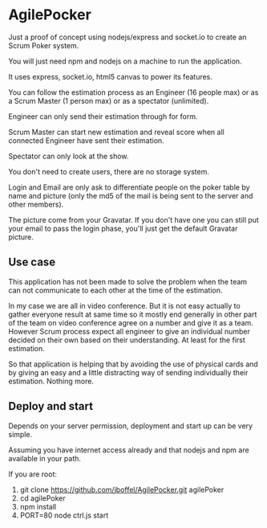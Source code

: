 # AgilePocker
Just a proof of concept using nodejs/express and socket.io to create an Scrum Poker system.

You will just need npm and nodejs on a machine to run the application.

It uses express, socket.io, html5 canvas to power its features.

You can follow the estimation process as an Engineer (16 people max) or as a Scrum Master (1 person max) or as a spectator (unlimited).

Engineer can only send their estimation through for form.

Scrum Master can start new estimation and reveal score when all connected Engineer have sent their estimation.

Spectator can only look at the show.

You don't need to create users, there are no storage system.

Login and Email are only ask to differentiate people on the poker table by name and picture (only the md5 of the mail is being sent to the server and other members).

The picture come from your Gravatar. If you don't have one you can still put your email to pass the login phase, you'll just get the default Gravatar picture.

## Use case
This application has not been made to solve the problem when the team can not communicate to each other at the time of the estimation.

In my case we are all in video conference. But it is not easy actually to gather everyone result at same time so it mostly end generally in other part of the team on video conference agree on a number and give it as a team.
However Scrum process expect all engineer to give an individual number decided on their own based on their understanding. At least for the first estimation.

So that application is helping that by avoiding the use of physical cards and by giving an easy and a little distracting way of sending individually their estimation. Nothing more.

## Deploy and start
Depends on your server permission, deployment and start up can be very simple.

Assuming you have internet access already and that nodejs and npm are available in your path.

If you are root:

1. git clone https://github.com/jboffel/AgilePocker.git agilePoker
2. cd agilePoker
3. npm install
4. PORT=80 node ctrl.js start
